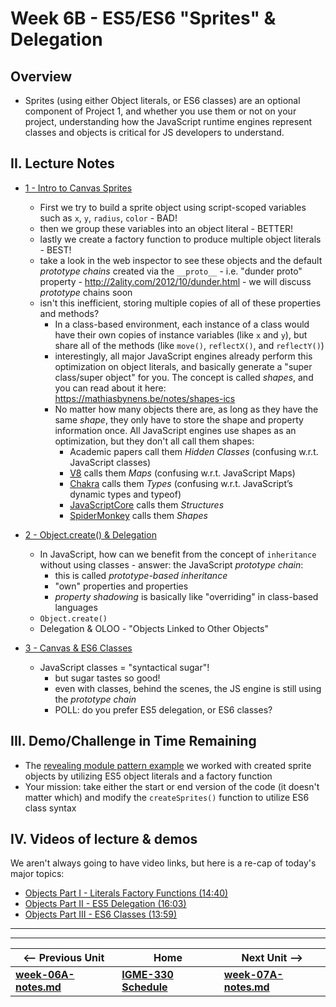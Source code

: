 # Week 6B - ES5/ES6 "Sprites" & Delegation

## Overview
- Sprites (using either Object literals, or ES6 classes) are an optional component of Project 1, and whether you use them or not on your project, understanding how the JavaScript runtime engines represent classes and objects is critical for JS developers to understand.


## II. Lecture Notes
- [1 - Intro to Canvas Sprites](https://github.com/tonethar/IGME-330-Master/blob/master/notes/canvas-sprites-1.md)
  - First we try to build a sprite object using script-scoped variables such as `x`, `y`, `radius`, `color`  - BAD!
  - then we group these variables into an object literal - BETTER!
  - lastly we create a factory function to produce multiple object literals - BEST!
  - take a look in the web inspector to see these objects and the default *prototype chains* created via the `__proto__` - i.e. "dunder proto" property - http://2ality.com/2012/10/dunder.html - we will discuss  *prototype* chains soon
  - isn't this inefficient, storing multiple copies of all of these properties and methods?
    - In a class-based environment, each instance of a class would have their own copies of instance variables (like `x` and `y`), but share all of the methods (like `move()`, `reflectX()`, and `reflectY()`)
    - interestingly, all major JavaScript engines already perform this optimization on object literals, and basically generate a "super class/super object" for you. The concept is called *shapes*, and you can read about it here: https://mathiasbynens.be/notes/shapes-ics
    -  No matter how many objects there are, as long as they have the same *shape*, they only have to store the shape and property information once. All JavaScript engines use shapes as an optimization, but they don't all call them shapes:
        - Academic papers call them *Hidden Classes* (confusing w.r.t. JavaScript classes)
        - [V8](https://github.com/v8/v8) calls them *Maps* (confusing w.r.t. JavaScript Maps)
        - [Chakra](https://github.com/Microsoft/ChakraCore) calls them *Types* (confusing w.r.t. JavaScript’s dynamic types and typeof)
        - [JavaScriptCore](https://trac.webkit.org/wiki/JavaScriptCore) calls them *Structures*
        - [SpiderMonkey](https://developer.mozilla.org/en-US/docs/Mozilla/Projects/SpiderMonkey) calls them *Shapes*
        
- [2 - Object.create() & Delegation](https://github.com/tonethar/IGME-330-Master/blob/master/notes/canvas-sprites-2.md)
  - In JavaScript, how can we benefit from the concept of `inheritance` without using classes - answer: the JavaScript *prototype chain*:
    - this is called *prototype-based inheritance*
    - "own" properties and properties 
    - *property shadowing* is basically like "overriding" in class-based languages
  - `Object.create()`
  - Delegation & OLOO - "Objects Linked to Other Objects"
  
- [3 - Canvas & ES6 Classes](https://github.com/tonethar/IGME-330-Master/blob/master/notes/canvas-sprites-3.md)
  - JavaScript classes = "syntactical sugar"!
    - but sugar tastes so good!
    - even with classes, behind the scenes, the JS engine is still using the *prototype chain*
    - POLL: do you prefer ES5 delegation, or ES6 classes?
    

## III. Demo/Challenge in Time Remaining

- The [revealing module pattern example](https://github.com/tonethar/IGME-330-Master/blob/master/notes/demo-revealing-module-pattern.md) we worked with created sprite objects by utilizing ES5 object literals and a factory function
- Your mission: take either the start or end version of the code (it doesn't matter which) and modify the `createSprites()` function to utilize ES6 class syntax

## IV. Videos of lecture & demos

We aren't always going to have video links, but here is a re-cap of today's major topics:

- [Objects Part I  - Literals Factory Functions (14:40)](https://video.rit.edu/Watch/Jc7k9LPx)
- [Objects Part II - ES5 Delegation (16:03)](https://video.rit.edu/Watch/Eb67XqZd)
- [Objects Part III - ES6 Classes (13:59)](https://video.rit.edu/Watch/m9KRj43F)



<hr><hr>

| <-- Previous Unit | Home | Next Unit -->
| --- | --- | --- 
| [**week-06A-notes.md**](week-06A-notes.md)     |  [**IGME-330 Schedule**](../schedule.md) | [**week-07A-notes.md**](week-07A-notes.md)
